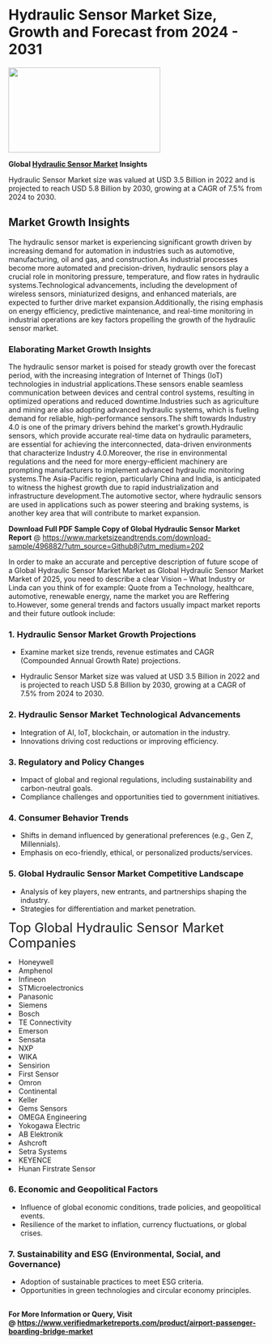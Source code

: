 <H1>Hydraulic Sensor Market Size, Growth and Forecast from 2024 - 2031</H1><img class="aligncenter size-medium wp-image-584254" src="https://thirdeyenews.in/wp-content/uploads/2024/09/Global-Market-Research-300x168.jpeg" alt="" width="300" height="168" /><p><strong>Global&nbsp;<a href="https://www.marketsizeandtrends.com/download-sample/496882/?utm_source=Github8j?utm_medium=202">Hydraulic Sensor Market</a> Insights</strong></p><p>Hydraulic Sensor Market size was valued at USD 3.5 Billion in 2022 and is projected to reach USD 5.8 Billion by 2030, growing at a CAGR of 7.5% from 2024 to 2030.</p><p><h2>Market Growth Insights</h2> The hydraulic sensor market is experiencing significant growth driven by increasing demand for automation in industries such as automotive, manufacturing, oil and gas, and construction.As industrial processes become more automated and precision-driven, hydraulic sensors play a crucial role in monitoring pressure, temperature, and flow rates in hydraulic systems.Technological advancements, including the development of wireless sensors, miniaturized designs, and enhanced materials, are expected to further drive market expansion.Additionally, the rising emphasis on energy efficiency, predictive maintenance, and real-time monitoring in industrial operations are key factors propelling the growth of the hydraulic sensor market. <h3>Elaborating Market Growth Insights</h3> The hydraulic sensor market is poised for steady growth over the forecast period, with the increasing integration of Internet of Things (IoT) technologies in industrial applications.These sensors enable seamless communication between devices and central control systems, resulting in optimized operations and reduced downtime.Industries such as agriculture and mining are also adopting advanced hydraulic systems, which is fueling demand for reliable, high-performance sensors.The shift towards Industry 4.0 is one of the primary drivers behind the market's growth.Hydraulic sensors, which provide accurate real-time data on hydraulic parameters, are essential for achieving the interconnected, data-driven environments that characterize Industry 4.0.Moreover, the rise in environmental regulations and the need for more energy-efficient machinery are prompting manufacturers to implement advanced hydraulic monitoring systems.The Asia-Pacific region, particularly China and India, is anticipated to witness the highest growth due to rapid industrialization and infrastructure development.The automotive sector, where hydraulic sensors are used in applications such as power steering and braking systems, is another key area that will contribute to market expansion.</p><p><span class=""><strong>Download Full PDF Sample Copy of Global Hydraulic Sensor Market Report</strong> @ <a href="https://www.marketsizeandtrends.com/download-sample/496882/?utm_source=Github8j?utm_medium=202" target="_blank">https://www.marketsizeandtrends.com/download-sample/496882/?utm_source=Github8j?utm_medium=202</a></span></p><p>In order to make an accurate and perceptive description of future scope of a Global&nbsp;Hydraulic Sensor Market Market as Global&nbsp;Hydraulic Sensor Market Market of 2025, you need to describe a clear Vision &ndash; What Industry or Linda can you think of for example: Quote from a Technology, healthcare, automotive, renewable energy, name the market you are Reffering to.However, some general trends and factors usually impact market reports and their future outlook include:</p><h3>1.&nbsp;<strong>Hydraulic Sensor Market Growth Projections</strong></h3><ul><li>Examine market size trends, revenue estimates and CAGR (Compounded Annual Growth Rate) projections.</li><li><p>Hydraulic Sensor Market size was valued at USD 3.5 Billion in 2022 and is projected to reach USD 5.8 Billion by 2030, growing at a CAGR of 7.5% from 2024 to 2030.</p></li></ul><h3>2.&nbsp;<strong>Hydraulic Sensor Market Technological Advancements</strong></h3><ul><li>Integration of AI, IoT, blockchain, or automation in the industry.</li><li>Innovations driving cost reductions or improving efficiency.</li></ul><h3>3.&nbsp;<strong>Regulatory and Policy Changes</strong></h3><ul><li>Impact of global and regional regulations, including sustainability and carbon-neutral goals.</li><li>Compliance challenges and opportunities tied to government initiatives.</li></ul><h3>4.&nbsp;<strong>Consumer Behavior Trends</strong></h3><ul><li>Shifts in demand influenced by generational preferences (e.g., Gen Z, Millennials).</li><li>Emphasis on eco-friendly, ethical, or personalized products/services.</li></ul><h3>5.&nbsp;<strong>Global Hydraulic Sensor Market Competitive Landscape</strong></h3><ul><li>Analysis of key players, new entrants, and partnerships shaping the industry.</li><li>Strategies for differentiation and market penetration.</li></ul><p data-pm-slice="1 1 []"><span style="color: inherit; font-family: inherit; font-size: 25px;">Top Global Hydraulic Sensor Market Companies</span></p><div class="" data-test-id=""><p><li>Honeywell</li><li> Amphenol</li><li> Infineon</li><li> STMicroelectronics</li><li> Panasonic</li><li> Siemens</li><li> Bosch</li><li> TE Connectivity</li><li> Emerson</li><li> Sensata</li><li> NXP</li><li> WIKA</li><li> Sensirion</li><li> First Sensor</li><li> Omron</li><li> Continental</li><li> Keller</li><li> Gems Sensors</li><li> OMEGA Engineering</li><li> Yokogawa Electric</li><li> AB Elektronik</li><li> Ashcroft</li><li> Setra Systems</li><li> KEYENCE</li><li> Hunan Firstrate Sensor</li></p></div><h3>6.&nbsp;<strong>Economic and Geopolitical Factors</strong></h3><ul><li>Influence of global economic conditions, trade policies, and geopolitical events.</li><li>Resilience of the market to inflation, currency fluctuations, or global crises.</li></ul><h3>7.&nbsp;<strong>Sustainability and ESG (Environmental, Social, and Governance)</strong></h3><ul><li>Adoption of sustainable practices to meet ESG criteria.</li><li>Opportunities in green technologies and circular economy principles.</li></ul><h2><strong style="font-size: 14px;">For More Information or Query, Visit @&nbsp;</strong><a style="background-color: #ffffff; font-size: 14px;" href="https://www.marketsizeandtrends.com/report/hydraulic-sensor-market/" target="_blank">https://www.verifiedmarketreports.com/product/airport-passenger-boarding-bridge-market</a></h2>
